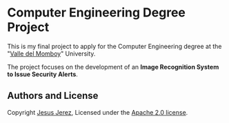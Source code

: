 # Computer Engineering Degree Project

This is my final project to apply for the Computer Engineering degree at the "[Valle del Momboy](https://es.wikipedia.org/wiki/Universidad_Valle_del_Momboy)" University.

The project focuses on the development of an **Image Recognition System to Issue Security Alerts**.


## Authors and License

Copyright [Jesus Jerez](https://jerez.link), Licensed under the [Apache 2.0 license](LICENSE).
